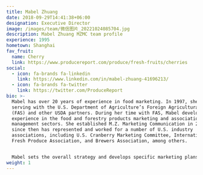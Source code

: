 ```yaml
---
title: Mabel Zhuang
date: 2018-09-29T14:41:38+06:00
designation: Executive Director
image: /images/team/微信图片_20221024085704.jpg
description: Mabel Zhuang MZMC team profile
experience: 1995
hometown: Shanghai
fav_fruit:
  name: Cherry
  link: https://www.producereport.com/produce/fresh-fruits/cherries
social:
  - icon: fa-brands fa-linkedin
    link: https://www.linkedin.com/in/mabel-zhuang-41696213/
  - icon: fa-brands fa-twitter
    link: https://twitter.com/ProduceReport
bio: >-
  Mabel has over 20 years of experience in food marketing. In 1997, she began
  serving with the U.S. Department of Agriculture’s Foreign Agricultural Service
  (FAS) and other USDA partners. During her time with FAS, Mabel developed rich
  experience in the food and forestry products marketing and association
  management sectors. She established M.Z. Marketing Communication in 2005, and
  since then has represented and worked for a number of U.S. industry
  associations, including U.S. Cranberry Marketing Committee, International
  Fresh Produce Association, and Brewers Association, among others.


  Mabel sets the overall strategy and develops specific marketing plans. She also provides personal oversight and quality control for all promotions and reports prepared by MZMC. In 2014, Mabel launched a leading Chinese-language produce media outlet named Produce Report and its English-language version was launched in 2016. She holds an International MBA from Fudan University and the University of Hong Kong and is currently an EMBA candidate at the Weatherhead School of Management at Case Western Reserve University.
weight: 1
---
```

